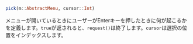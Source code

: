 ```julia
pick(m::AbstractMenu, cursor::Int)
```

メニューが開いているときにユーザーがEnterキーを押したときに何が起こるかを定義します。`true`が返されると、`request()`は終了します。`cursor`は選択の位置をインデックスします。
